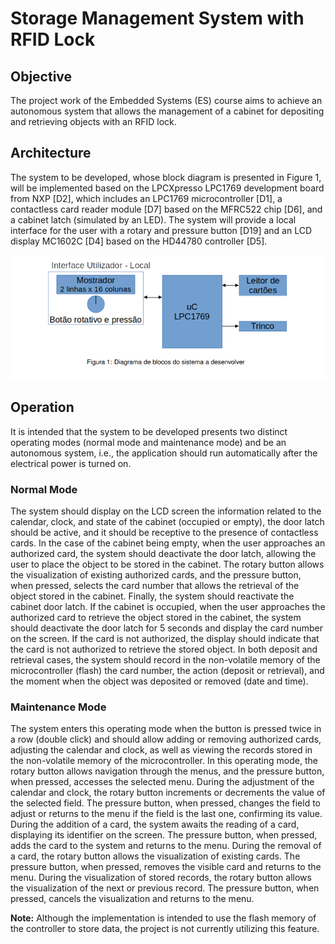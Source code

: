 # Storage Management System with RFID Lock

## Objective

The project work of the Embedded Systems (ES) course aims to achieve an autonomous system that allows the management of a cabinet for depositing and retrieving objects with an RFID lock.

## Architecture

The system to be developed, whose block diagram is presented in Figure 1, will be implemented based on the LPCXpresso LPC1769 development board from NXP [D2], which includes an LPC1769 microcontroller [D1], a contactless card reader module [D7] based on the MFRC522 chip [D6], and a cabinet latch (simulated by an LED). The system will provide a local interface for the user with a rotary and pressure button [D19] and an LCD display MC1602C [D4] based on the HD44780 controller [D5].

![Figure 1: Block diagram of the system to be developed](/docs/figure1.png)

## Operation

It is intended that the system to be developed presents two distinct operating modes (normal mode and maintenance mode) and be an autonomous system, i.e., the application should run automatically after the electrical power is turned on.

### Normal Mode

The system should display on the LCD screen the information related to the calendar, clock, and state of the cabinet (occupied or empty), the door latch should be active, and it should be receptive to the presence of contactless cards. In the case of the cabinet being empty, when the user approaches an authorized card, the system should deactivate the door latch, allowing the user to place the object to be stored in the cabinet. The rotary button allows the visualization of existing authorized cards, and the pressure button, when pressed, selects the card number that allows the retrieval of the object stored in the cabinet. Finally, the system should reactivate the cabinet door latch. If the cabinet is occupied, when the user approaches the authorized card to retrieve the object stored in the cabinet, the system should deactivate the door latch for 5 seconds and display the card number on the screen. If the card is not authorized, the display should indicate that the card is not authorized to retrieve the stored object. In both deposit and retrieval cases, the system should record in the non-volatile memory of the microcontroller (flash) the card number, the action (deposit or retrieval), and the moment when the object was deposited or removed (date and time).

### Maintenance Mode

The system enters this operating mode when the button is pressed twice in a row (double click) and should allow adding or removing authorized cards, adjusting the calendar and clock, as well as viewing the records stored in the non-volatile memory of the microcontroller. In this operating mode, the rotary button allows navigation through the menus, and the pressure button, when pressed, accesses the selected menu. During the adjustment of the calendar and clock, the rotary button increments or decrements the value of the selected field. The pressure button, when pressed, changes the field to adjust or returns to the menu if the field is the last one, confirming its value. During the addition of a card, the system awaits the reading of a card, displaying its identifier on the screen. The pressure button, when pressed, adds the card to the system and returns to the menu. During the removal of a card, the rotary button allows the visualization of existing cards. The pressure button, when pressed, removes the visible card and returns to the menu. During the visualization of stored records, the rotary button allows the visualization of the next or previous record. The pressure button, when pressed, cancels the visualization and returns to the menu.

**Note:** Although the implementation is intended to use the flash memory of the controller to store data, the project is not currently utilizing this feature.
